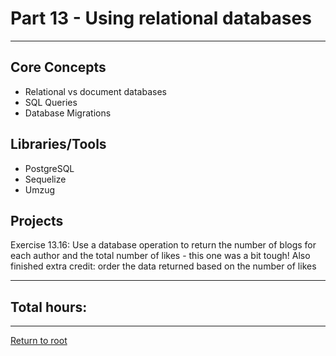 # Part 13 - Using relational databases

---

## Core Concepts

- Relational vs document databases
- SQL Queries
- Database Migrations

## Libraries/Tools

- PostgreSQL
- Sequelize
- Umzug

## Projects

Exercise 13.16: Use a database operation to return the number of blogs for each author and the total number of likes - this one was a bit tough! Also finished extra credit: order the data returned based on the number of likes

---

## Total hours:

---

[Return to root](https://github.com/jcmsmith/Full-Stack-open)
